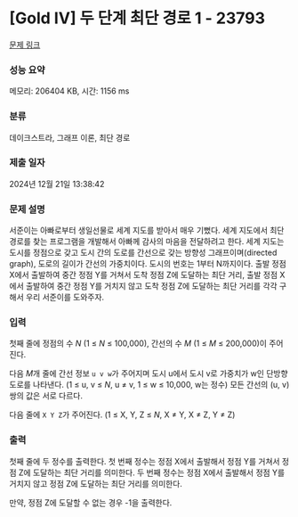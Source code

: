 # [Gold IV] 두 단계 최단 경로 1 - 23793 

[문제 링크](https://www.acmicpc.net/problem/23793) 

### 성능 요약

메모리: 206404 KB, 시간: 1156 ms

### 분류

데이크스트라, 그래프 이론, 최단 경로

### 제출 일자

2024년 12월 21일 13:38:42

### 문제 설명

<p>서준이는 아빠로부터 생일선물로 세계 지도를 받아서 매우 기뻤다. 세계 지도에서 최단 경로를 찾는 프로그램을 개발해서 아빠께 감사의 마음을 전달하려고 한다. 세계 지도는 도시를 정점으로 갖고 도시 간의 도로를 간선으로 갖는 방향성 그래프이며(directed graph), 도로의 길이가 간선의 가중치이다. 도시의 번호는 1부터 N까지이다. 출발 정점 X에서 출발하여 중간 정점 Y를 거쳐서 도착 정점 Z에 도달하는 최단 거리, 출발 정점 X에서 출발하여 중간 정점 Y를 거치지 않고 도착 정점 Z에 도달하는 최단 거리를 각각 구해서 우리 서준이를 도와주자.</p>

### 입력 

 <p>첫째 줄에 정점의 수 <em>N</em> (1 ≤ <em>N</em> ≤ 100,000), 간선의 수 <em>M</em> (1 ≤ <em>M</em> ≤ 200,000)이 주어진다.</p>

<p>다음 <em>M</em>개 줄에 간선 정보 <code>u v w</code>가 주어지며 도시 u에서 도시 v로 가중치가 w인 단방향 도로를 나타낸다. (1 ≤ u, v ≤ <em>N</em>, u ≠ v, 1 ≤ w ≤ 10,000, w는 정수) 모든 간선의 (u, v) 쌍의 값은 서로 다르다.</p>

<p>다음 줄에 <code>X Y Z</code>가 주어진다. (1 ≤ X, Y, Z ≤ <em>N</em>, X ≠ Y, X ≠ Z, Y ≠ Z)</p>

### 출력 

 <p>첫째 줄에 두 정수를 출력한다. 첫 번째 정수는 정점 X에서 출발해서 정점 Y를 거쳐서 정점 Z에 도달하는 최단 거리를 의미한다. 두 번째 정수는 정점 X에서 출발해서 정점 Y를 거치지 않고 정점 Z에 도달하는 최단 거리를 의미한다.</p>

<p>만약, 정점 Z에 도달할 수 없는 경우 -1을 출력한다.</p>

